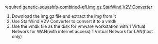 required
	[generic-squashfs-combined-efi.img.gz](https://downloads.openwrt.org/releases/22.03.3/targets/x86/64/openwrt-22.03.3-x86-64-generic-squashfs-combined-efi.img.gz)
	[StarWind V2V Converter](https://www.starwindsoftware.com/tmplink/starwindconverter.exe)

1) Download the img.gz file and extract the img from it
2) Use StarWind V2V Converter to convert it to a vmdk
3) Use the vmdk file as the disk for vmware workstation with
	   1 Virtual Network for WAN(with internet access)
	   1 Virtual Network for LAN(host only)
	   